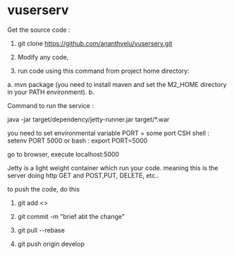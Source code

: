 vuserserv
=========

Get the source code :

1. git clone https://github.com/ananthvelu/vuserserv.git 

2. Modify any code,

3. run code using this command from project home directory:

a. mvn package (you need to install maven and set the M2_HOME directory in your PATH environment). 
b. 

Command to run the service :

java -jar target/dependency/jetty-runner.jar target/*.war

you need to set environmental variable PORT = some port 
CSH shell :
    setenv PORT 5000
or 
bash :
    export PORT=5000

go to browser, execute localhost:5000

Jetty is a light weight container which run your code. meaning this is the server doing http GET and POST,PUT, DELETE, etc..


to push the code, do this

1. git add <<file name>>

2. git commit -m "brief abt the change"

3. git pull --rebase

4. git push origin develop
